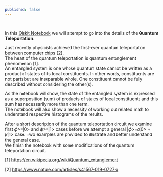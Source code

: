 ```yaml
---
published: false
---
```

 

In this [Qiskit
Notebook](https://github.com/samlip-blip/quantum_teleportation/blob/master/QuantumTeleportation.ipynb)
we will attempt to go into the details of the **Quantum Teleportation**.

Just recently physicists achieved the first-ever quantum teleportation between
computer chips [2].  
The heart of the quantum teleportation is 
quantum entanglement phenomenon [1].  
An entangled system is one whose quantum state cannot be written as a product of
states of its local constituents. In other words, constituents are not parts but
are inseparable whole. One constituent cannot be fully described without
considering the other(s).

As the notebook will show, the state of the entangled system is expressed as a
superposition (sum) of products of states of local constituents and this sum has
necessarily more than one term.  
The notebook will also show a necessity of working out related math to
understand respective histograms of the results.

After a short description of the quantum teleportation circuit we examine first
𝜙\>=\|0\> and 𝜙\>=\|1\> cases before we attempt a general \|𝜙\>=𝛼\|0\> + 𝛽\|1\>
case. Two examples are provided to illustrate and better understand the general
case.  
We finish the notebook with some modifications of the quantum teleportation
circuit.

[1] <https://en.wikipedia.org/wiki/Quantum_entanglement> 

[2] <https://www.nature.com/articles/s41567-019-0727-x>
